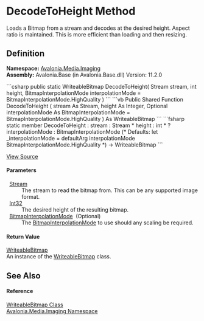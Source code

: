 # DecodeToHeight Method


Loads a Bitmap from a stream and decodes at the desired height. Aspect ratio is maintained. This is more efficient than loading and then resizing.



## Definition
**Namespace:** <a href="N_Avalonia_Media_Imaging">Avalonia.Media.Imaging</a>  
**Assembly:** Avalonia.Base (in Avalonia.Base.dll) Version: 11.2.0

<Tabs groupId="api-code-preview">
<TabItem value="csharp" label="C#">
```csharp
public static WriteableBitmap DecodeToHeight(
	Stream stream,
	int height,
	BitmapInterpolationMode interpolationMode = BitmapInterpolationMode.HighQuality
)
```
</TabItem>
<TabItem value="vb" label="VB">
```vb
Public Shared Function DecodeToHeight ( 
	stream As Stream,
	height As Integer,
	Optional interpolationMode As BitmapInterpolationMode = BitmapInterpolationMode.HighQuality
) As WriteableBitmap
```
</TabItem>
<TabItem value="fsharp" label="F#">
```fsharp
static member DecodeToHeight : 
        stream : Stream * 
        height : int * 
        ?interpolationMode : BitmapInterpolationMode 
(* Defaults:
        let _interpolationMode = defaultArg interpolationMode BitmapInterpolationMode.HighQuality
*)
-> WriteableBitmap 
```
</TabItem>
</Tabs>



<a href="https://github.com/AvaloniaUI/Avalonia/tree/master/src/Avalonia.Base/Media/Imaging/WriteableBitmap.cs#L118" title="View the source code">View Source</a>



#### Parameters
<dl><dt>  <a href="https://learn.microsoft.com/dotnet/api/system.io.stream" target="_blank" rel="noopener noreferrer">Stream</a></dt><dd>The stream to read the bitmap from. This can be any supported image format.</dd><dt>  <a href="https://learn.microsoft.com/dotnet/api/system.int32" target="_blank" rel="noopener noreferrer">Int32</a></dt><dd>The desired height of the resulting bitmap.</dd><dt>  <a href="T_Avalonia_Media_Imaging_BitmapInterpolationMode">BitmapInterpolationMode</a>  (Optional)</dt><dd>The <a href="T_Avalonia_Media_Imaging_BitmapInterpolationMode">BitmapInterpolationMode</a> to use should any scaling be required.</dd></dl>

#### Return Value
<a href="T_Avalonia_Media_Imaging_WriteableBitmap">WriteableBitmap</a>  
An instance of the <a href="T_Avalonia_Media_Imaging_WriteableBitmap">WriteableBitmap</a> class.

## See Also


#### Reference
<a href="T_Avalonia_Media_Imaging_WriteableBitmap">WriteableBitmap Class</a>  
<a href="N_Avalonia_Media_Imaging">Avalonia.Media.Imaging Namespace</a>  

